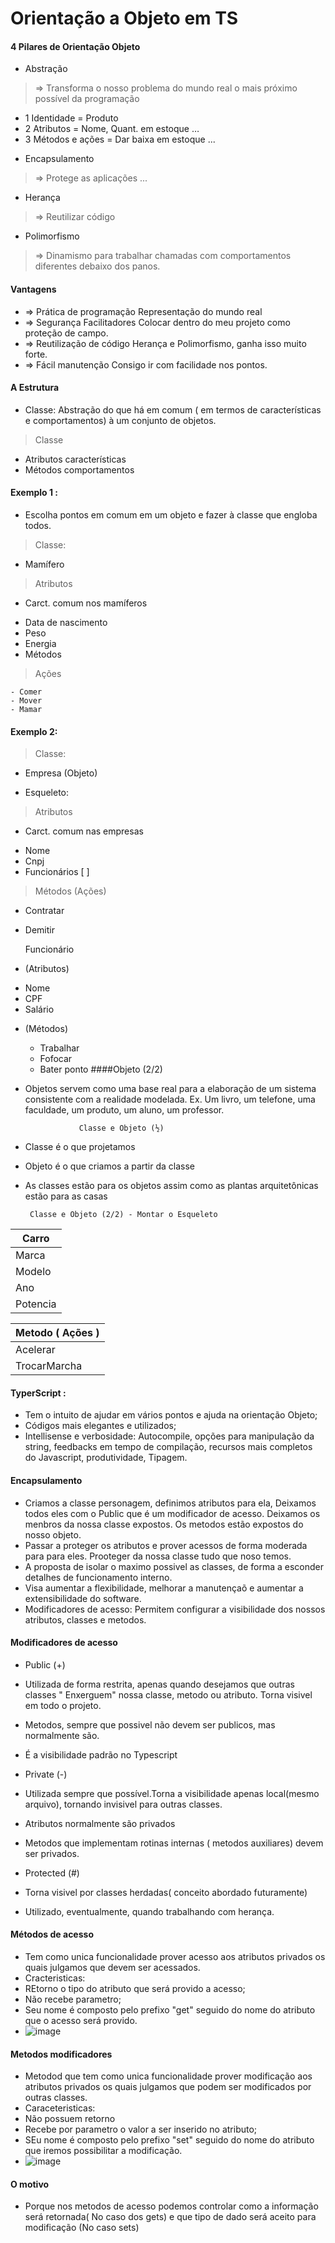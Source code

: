 Orientação a Objeto em TS
=============
#### 4 Pilares de Orientação Objeto
 + Abstração
 > => Transforma o nosso problema do mundo real o mais próximo possível da programação
- 1 Identidade = Produto
- 2 Atributos = Nome, Quant. em estoque …
- 3 Métodos e ações = Dar baixa em estoque ...

+ Encapsulamento
> => Protege as aplicações ...

+  Herança
> => Reutilizar código
+ Polimorfismo
>=> 	Dinamismo para trabalhar chamadas com comportamentos diferentes debaixo dos panos.

#### Vantagens
+ => Prática de programação
Representação do mundo real
+ => Segurança
Facilitadores Colocar dentro do meu projeto como proteção de campo.
+ => Reutilização de código
Herança e Polimorfismo, ganha isso muito forte.
+ => Fácil manutenção
Consigo ir com facilidade nos pontos.

#### A Estrutura
- Classe: 
Abstração do que há em comum ( em termos de características e comportamentos) à um conjunto de objetos.

> Classe
- Atributos
características
- Métodos
comportamentos 

#### Exemplo 1 :
- Escolha pontos em comum em um objeto e fazer à classe que engloba todos.

 > Classe:
- Mamífero 

 > Atributos
- Carct. comum nos mamíferos
 + Data de nascimento
 + Peso
 + Energia
 + Métodos
> Ações 

    - Comer
    - Mover
    - Mamar
	
#### Exemplo 2:
 > Classe:
-  Empresa (Objeto)

  +  Esqueleto: 
 > Atributos
- Carct. comum nas empresas
 + Nome
 + Cnpj
 + Funcionários [ ]

  
  > Métodos (Ações) 
   - Contratar
   - Demitir

     Funcionário
 - (Atributos)
  + Nome
  + CPF
  + Salário

- (Métodos)
   + Trabalhar
   + Fofocar
   + Bater ponto
     ####Objeto (2/2)
- Objetos servem como uma base real para a elaboração de um sistema consistente com a realidade modelada.
Ex. Um livro, um telefone, uma faculdade, um produto, um aluno, um professor.

                  Classe e Objeto (½)
- Classe é o que projetamos
-  Objeto é o que criamos a partir da classe
-  As classes estão para os objetos assim como as plantas arquitetônicas estão para as casas

        Classe e Objeto (2/2) - Montar o Esqueleto

| Carro     | 
| --------- | 
| Marca | 
| Modelo     |  
| Ano      | 
| Potencia    | 

| Metodo ( Ações )
| :------------ |
| Acelerar    |
| TrocarMarcha    | 

#### TyperScript :
- Tem o intuito de ajudar em vários pontos e ajuda na orientação Objeto;
- Códigos mais elegantes e utilizados;
- Intellisense e verbosidade: Autocompile, opções para manipulação da string, feedbacks em tempo de compilação, recursos mais completos do Javascript, produtividade, Tipagem.

#### Encapsulamento
- Criamos a classe personagem, definimos atributos para ela, Deixamos todos eles com o Public que é um modificador de acesso. Deixamos os menbros da nossa classe expostos. Os metodos estão expostos do nosso objeto.
-  Passar a proteger os atributos e prover acessos de forma moderada para para eles. Prooteger da nossa classe tudo que noso temos.
-  A proposta de isolar o maximo possivel as classes, de forma a esconder detalhes de funcionamento interno.
-  Visa aumentar a flexibilidade, melhorar a manutençaõ e aumentar a extensibilidade do software.
- Modificadores de acesso: Permitem configurar a visibilidade dos nossos atributos, classes e metodos.
#### Modificadores de acesso
- Public  (+)
- Utilizada de forma restrita, apenas quando desejamos que outras classes " Enxerguem" nossa classe, metodo ou atributo. Torna visivel em todo o projeto.
- Metodos, sempre que possivel não devem ser publicos, mas normalmente são.
- É a visibilidade padrão no Typescript

- Private (-)
- Utilizada sempre que possível.Torna a visibilidade apenas local(mesmo arquivo), tornando invisivel para outras classes.
- Atributos normalmente são privados
- Metodos que implementam rotinas internas ( metodos auxiliares) devem ser privados.

- Protected (#)
- Torna visivel por classes herdadas( conceito abordado futuramente)
- Utilizado, eventualmente, quando trabalhando com herança.

#### Métodos de acesso
- Tem como unica funcionalidade prover acesso aos atributos privados os quais julgamos que devem ser acessados.
- Cracteristicas:
- REtorno o tipo do atributo que será provido a acesso;
- Não recebe parametro;
- Seu nome é composto pelo prefixo "get" seguido do nome do atributo que o acesso será provido.
- ![image](https://user-images.githubusercontent.com/90521812/138951206-4316f9a1-286e-4fb2-8239-142256d9f3af.png)

#### Metodos modificadores
- Metodod que tem como unica funcionalidade prover modificação aos atributos privados os quais julgamos que podem ser modificados por outras classes.
- Caraceteristicas:
- Não possuem retorno
- Recebe por parametro o valor a ser inserido no atributo;
- SEu nome é composto pelo prefixo "set" seguido do nome do atributo que iremos possibilitar a modificação.
- ![image](https://user-images.githubusercontent.com/90521812/138950391-7efc7672-115e-4bb4-91f8-c3b0bfb82378.png)

#### O motivo
- Porque nos metodos de acesso podemos controlar como a informação será retornada( No caso dos gets) e que tipo de dado será aceito para modificação (No caso sets)




